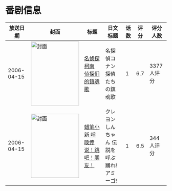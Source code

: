 # 番剧信息

|放送日期|封面|标题|日文标题|话数|评分|评分人数|
|---|---|---|---|---|---|---|
|2006-04-15|<img src="https://lain.bgm.tv/pic/cover/c/a2/09/2976_XZFjO.jpg" alt="封面" style="width:150px;height:200px;object-fit:cover;">|[名侦探柯南 侦探们的镇魂歌](https://bangumi.tv/subject/2976)|名探偵コナン 探偵たちの鎮魂歌|1|6.7|3377人评分|
|2006-04-15|<img src="https://lain.bgm.tv/pic/cover/c/d4/69/8995_ouP5T.jpg" alt="封面" style="width:150px;height:200px;object-fit:cover;">|[蜡笔小新 呼唤传说！跳吧！朋友！](https://bangumi.tv/subject/8995)|クレヨンしんちゃん 伝説を呼ぶ 踊れ!アミーゴ!|1|6.5|344人评分|
